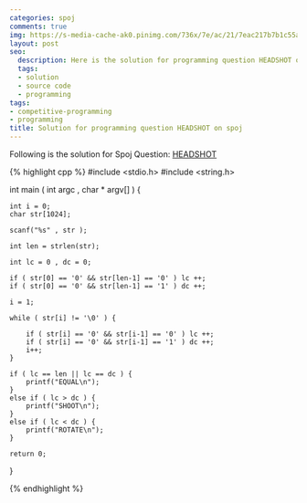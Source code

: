 ```yaml
---
categories: spoj
comments: true
img: https://s-media-cache-ak0.pinimg.com/736x/7e/ac/21/7eac217b7b1c55ab7fd56758e4e181be.jpg
layout: post
seo:
  description: Here is the solution for programming question HEADSHOT on spoj
  tags:
  - solution
  - source code
  - programming
tags:
- competitive-programming
- programming
title: Solution for programming question HEADSHOT on spoj
---
```


Following is the solution for Spoj Question: [HEADSHOT](http://www.spoj.com/problems/HEADSHOT/)

{% highlight cpp %}
#include <stdio.h>
#include <string.h>

int main ( int argc , char * argv[] ) {

	int i = 0;
	char str[1024];

	scanf("%s" , str );

	int len = strlen(str);

	int lc = 0 , dc = 0;

	if ( str[0] == '0' && str[len-1] == '0' ) lc ++;
	if ( str[0] == '0' && str[len-1] == '1' ) dc ++;

	i = 1;

	while ( str[i] != '\0' ) {
	
		if ( str[i] == '0' && str[i-1] == '0' ) lc ++;
		if ( str[i] == '0' && str[i-1] == '1' ) dc ++;
		i++;
	}

	if ( lc == len || lc == dc ) {
		printf("EQUAL\n");
	}
	else if ( lc > dc ) {
		printf("SHOOT\n");
	}
	else if ( lc < dc ) {
		printf("ROTATE\n");
	}
	
	return 0;
}

{% endhighlight %}